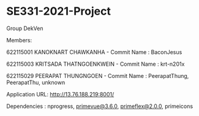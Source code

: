 # SE331-2021-Project
Group DekVen

Members:

622115001 KANOKNART CHAWKANHA - Commit Name : BaconJesus

622115003 KRITSADA THATNGOENKWEIN - Commit Name : krt-n201x

622115029 PEERAPAT THUNGNGOEN - Commit Name : PeerapatThung, PeerapatThu, unknown

Application URL: http://13.76.188.219:8001/

Dependencies : nprogress, primevue@3.6.0, primeflex@2.0.0, primeicons
